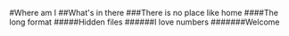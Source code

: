 #Where am I
##What's in there
###There is no place like home
####The long format
#####Hidden files
######I love numbers
#######Welcome
